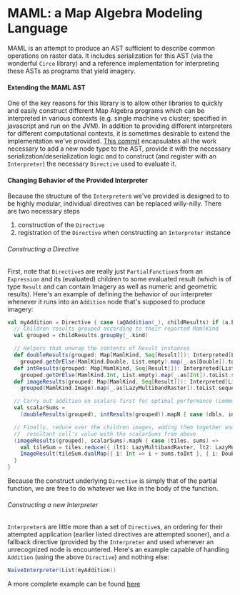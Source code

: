# MAML: a Map Algebra Modeling Language

MAML is an attempt to produce an AST sufficient to describe common
operations on raster data. It includes serialization for this AST (via
the wonderful `Circe` library) and a reference implementation for
interpreting these ASTs as programs that yield imagery.


#### Extending the MAML AST

One of the key reasons for this library is to allow other libraries to
quickly and easily construct different Map Algebra programs which can be
interpreted in various contexts (e.g. single machine vs cluster; specified
in javascript and run on the JVM). In addition to providing different
interpreters for different computational contexts, it is sometimes desirable
to extend the implementation we've provided.
[This commit](https://github.com/geotrellis/maml/commit/ffcf3fa0db6a58b44aebfa30e0a099bfed590e43)
encapsulates all the work necessary to add a new node type to the AST,
provide it with the necessary serialization/deserialization logic and to
construct (and register with an `Interpreter`) the necessary `Directive`
used to evaluate it.

#### Changing Behavior of the Provided Interpreter

Because the structure of the `Interpreter`s we've provided is designed
to to be highly modular, individual directives can be replaced
willy-nilly. There are two necessary steps
1. construction of the `Directive`
2. registration of the `Directive` when constructing an `Interpreter`
   instance

###### Constructing a Directive

First, note that `Directive`s are really just `PartialFunction`s from an
`Expression` and its (evaluated) children to some evaluated result
(which is of type `Result` and can contain Imagery as well as numeric
and geometric results). Here's an example of defining the behavior of
our interpreter whenever it runs into an `Addition` node that's supposed
to produce imagery:

```scala
val myAddition = Directive { case (a@Addition(_), childResults) if (a.kind == MamlKind.Image) =>
  // Children results grouped according to their reported MamlKind
  val grouped = childResults.groupBy(_.kind)

  // Helpers that unwrap the contents of Result instances
  def doubleResults(grouped: Map[MamlKind, Seq[Result]]): Interpreted[List[Double]] =
    grouped.getOrElse(MamlKind.Double, List.empty).map(_.as[Double]).toList.sequence
  def intResults(grouped: Map[MamlKind, Seq[Result]]): Interpreted[List[Int]] =
    grouped.getOrElse(MamlKind.Int, List.empty).map(_.as[Int]).toList.sequence
  def imageResults(grouped: Map[MamlKind, Seq[Result]]): Interpreted[List[LazyMultibandRaster]] =
    grouped(MamlKind.Image).map(_.as[LazyMultibandRaster]).toList.sequence

  // Carry out addition on scalars first for optimal performance (commutativity ftw)
  val scalarSums =
    (doubleResults(grouped), intResults(grouped)).mapN { case (dbls, ints) => dbls.sum + ints.sum }

  // Finally, reduce over the children images, adding them together and finally supplementing each
  //  resultant cell's value with the scalarSums from above
  (imageResults(grouped), scalarSums).mapN { case (tiles, sums) =>
    val tileSum = tiles.reduce({ (lt1: LazyMultibandRaster, lt2: LazyMultibandRaster) => lt1.dualCombine(lt2, {_ + _}, {_ + _}) })
    ImageResult(tileSum.dualMap({ i: Int => i + sums.toInt }, { i: Double => i + sums }))
  }
}
```

Because the construct underlying `Directive` is simply that of the
partial function, we are free to do whatever we like in the body of the
function.


###### Constructing a new Interpreter

`Interpreter`s are little more than a set of `Directive`s, an ordering
for their attempted application (earlier listed directives are attempted
sooner), and a fallback directive (provided by the `Interpreter` and used
whenever an unrecognized node is encountered. Here's an example capable
of handling `Addition` (using the above `Directive`) and nothing else:

```scala
NaiveInterpreter(List(myAddition))
```

A more complete example can be found
[here](https://github.com/geotrellis/maml/blob/ffcf3fa0db6a58b44aebfa30e0a099bfed590e43/jvm/src/main/scala/eval/NaiveInterpreter.scala#L37-L94)



